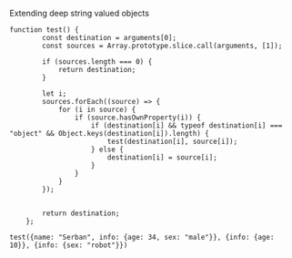 Extending deep string valued objects

```
function test() {
        const destination = arguments[0];
        const sources = Array.prototype.slice.call(arguments, [1]);

        if (sources.length === 0) {
            return destination;
        }

        let i;
        sources.forEach((source) => {
            for (i in source) {
                if (source.hasOwnProperty(i)) {
                    if (destination[i] && typeof destination[i] === "object" && Object.keys(destination[i]).length) {
                        test(destination[i], source[i]);
                    } else {
                        destination[i] = source[i];
                    }
                }
            }
        });


        return destination;
    };
```

`test({name: "Serban", info: {age: 34, sex: "male"}}, {info: {age: 10}}, {info: {sex: "robot"}})`
